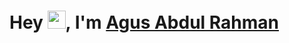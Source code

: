 # Hey <img src="https://github.com/TheDudeThatCode/TheDudeThatCode/blob/master/Assets/Hi.gif" width="29px">, I'm [Agus Abdul Rahman](https://www.linkedin.com/in/agusabdulrahman/) 
